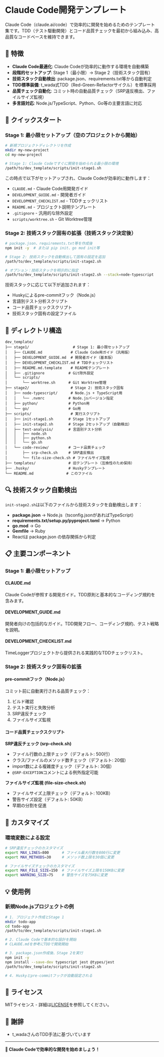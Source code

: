 # Claude Code開発テンプレート

Claude Code（claude.ai/code）で効率的に開発を始めるためのテンプレート集です。TDD（テスト駆動開発）とコード品質チェックを最初から組み込み、高品質なコードベースを維持できます。

## 🎯 特徴

- **Claude Code最適化**: Claude Codeが効率的に動作する環境を自動構築
- **段階的セットアップ**: Stage 1（最小限）→ Stage 2（技術スタック固有）
- **技術スタック自動検出**: package.json、requirements.txt等から自動判定
- **TDD標準装備**: t_wada式TDD（Red-Green-Refactorサイクル）を標準採用
- **品質チェック自動化**: コミット時の自動品質チェック（SRP違反検出、ファイルサイズ監視）
- **多言語対応**: Node.js/TypeScript、Python、Go等の主要言語に対応

## 🚀 クイックスタート

### Stage 1: 最小限セットアップ（空のプロジェクトから開始）

```bash
# 新規プロジェクトディレクトリを作成
mkdir my-new-project
cd my-new-project

# Stage 1: Claude Codeですぐに開発を始められる最小限の環境
/path/to/dev_template/scripts/init-stage1.sh
```

この時点で以下がセットアップされ、Claude Codeが効率的に動作します：
- `CLAUDE.md` - Claude Code用開発ガイド
- `DEVELOPMENT_GUIDE.md` - 開発者ガイド
- `DEVELOPMENT_CHECKLIST.md` - TDDチェックリスト
- `README.md` - プロジェクト説明テンプレート
- `.gitignore` - 汎用的な除外設定
- `scripts/worktree.sh` - Git Worktree管理

### Stage 2: 技術スタック固有の拡張（技術スタック決定後）

```bash
# package.json、requirements.txt等を作成後
npm init -y  # または pip init、go mod init等

# Stage 2: 技術スタックを自動検出して固有の設定を追加
/path/to/dev_template/scripts/init-stage2.sh

# オプション：技術スタックを明示的に指定
/path/to/dev_template/scripts/init-stage2.sh --stack=node-typescript
```

技術スタックに応じて以下が追加されます：
- Huskyによるpre-commitフック（Node.js）
- 言語別テスト分析スクリプト
- コード品質チェックスクリプト
- 技術スタック固有の設定ファイル

## 📁 ディレクトリ構造

```
dev_template/
├── stage1/                    # Stage 1: 最小限セットアップ
│   ├── CLAUDE.md             # Claude Code用ガイド（汎用版）
│   ├── DEVELOPMENT_GUIDE.md  # 開発者ガイド（基本版）
│   ├── DEVELOPMENT_CHECKLIST.md # TDDチェックリスト
│   ├── README.md.template    # READMEテンプレート
│   ├── .gitignore           # Git除外設定
│   └── scripts/
│       └── worktree.sh      # Git Worktree管理
├── stage2/                   # Stage 2: 技術スタック固有
│   ├── node-typescript/      # Node.js + TypeScript用
│   │   └── .nvmrc           # Node.jsバージョン指定
│   ├── python/              # Python用
│   └── go/                  # Go用
├── scripts/                  # 実行スクリプト
│   ├── init-stage1.sh       # Stage 1セットアップ
│   ├── init-stage2.sh       # Stage 2セットアップ（自動検出）
│   ├── test-analysis/       # 言語別テスト分析
│   │   ├── node.sh
│   │   ├── python.sh
│   │   └── go.sh
│   └── code-review/         # コード品質チェック
│       ├── srp-check.sh     # SRP違反検出
│       └── file-size-check.sh # ファイルサイズ監視
├── templates/               # 旧テンプレート（互換性のため保持）
├── .husky/                  # Huskyテンプレート
└── README.md               # このファイル
```

## 🔍 技術スタック自動検出

`init-stage2.sh`は以下のファイルから技術スタックを自動検出します：

- **package.json** → Node.js（tsconfig.jsonがあればTypeScript）
- **requirements.txt/setup.py/pyproject.toml** → Python
- **go.mod** → Go
- **Gemfile** → Ruby
- Reactは package.json の依存関係から判定

## 📋 主要コンポーネント

### Stage 1: 最小限セットアップ

#### CLAUDE.md
Claude Codeが参照する開発ガイド。TDD原則と基本的なコーディング規約を含みます。

#### DEVELOPMENT_GUIDE.md
開発者向けの包括的なガイド。TDD開発フロー、コーディング規約、テスト戦略を説明。

#### DEVELOPMENT_CHECKLIST.md
TimeLoggerプロジェクトから提供される実践的なTDDチェックリスト。

### Stage 2: 技術スタック固有の拡張

#### pre-commitフック（Node.js）
コミット前に自動実行される品質チェック：
1. ビルド確認
2. テスト実行と失敗分析
3. SRP違反チェック
4. ファイルサイズ監視

#### コード品質チェックスクリプト

**SRP違反チェック (srp-check.sh)**
- ファイル行数の上限チェック（デフォルト: 500行）
- クラス/ファイルのメソッド数チェック（デフォルト: 20個）
- import数による複雑度チェック（デフォルト: 30個）
- `@SRP-EXCEPTION`コメントによる例外指定可能

**ファイルサイズ監視 (file-size-check.sh)**
- ファイルサイズ上限チェック（デフォルト: 100KB）
- 警告サイズ設定（デフォルト: 50KB）
- 早期の分割を促進

## 🔧 カスタマイズ

### 環境変数による設定

```bash
# SRP違反チェックのカスタマイズ
export MAX_LINES=800      # ファイル最大行数を800行に変更
export MAX_METHODS=30     # メソッド数上限を30個に変更

# ファイルサイズチェックのカスタマイズ
export MAX_FILE_SIZE=150  # ファイルサイズ上限を150KBに変更
export WARNING_SIZE=75    # 警告サイズを75KBに変更
```

## 💡 使用例

### 新規Node.jsプロジェクトの例

```bash
# 1. プロジェクト作成とStage 1
mkdir todo-app
cd todo-app
/path/to/dev_template/scripts/init-stage1.sh

# 2. Claude Codeで基本的な設計を開始
# CLAUDE.mdを参考にTDDで開発開始

# 3. package.json作成後、Stage 2を実行
npm init -y
npm install --save-dev typescript jest @types/jest
/path/to/dev_template/scripts/init-stage2.sh

# 4. Huskyとpre-commitフックが自動設定される
```


## 📝 ライセンス

MITライセンス - 詳細は[LICENSE](LICENSE)を参照してください。

## 🙏 謝辞

- t_wadaさんのTDD手法に基づいています

---

**🚀 Claude Codeで効率的な開発を始めましょう！**
